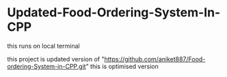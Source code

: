 # Updated-Food-Ordering-System-In-CPP

this runs on local terminal 

this project is updated version of "https://github.com/aniket887/Food-ordering-System-in-CPP.git"
this is optimised version 